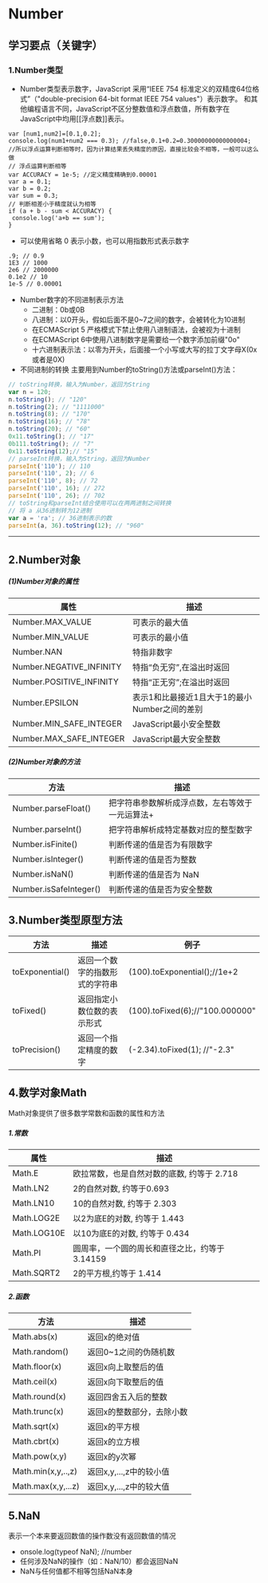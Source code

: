 # Number

## 学习要点（关键字）


### 1.Number类型
* Number类型表示数字，JavaScript 采用“IEEE 754 标准定义的双精度64位格式”（"double-precision 64-bit format IEEE 754 values"）表示数字。
和其他编程语言不同，JavaScript不区分整数值和浮点数值，所有数字在JavaScript中均用[[浮点数]]表示。
```
var [num1,num2]=[0.1,0.2];
console.log(num1+num2 === 0.3); //false,0.1+0.2=0.30000000000000004;
//所以浮点运算判断相等时，因为计算结果丢失精度的原因，直接比较会不相等，一般可以这么做
// 浮点运算判断相等
var ACCURACY = 1e-5; //定义精度精确到0.00001
var a = 0.1;
var b = 0.2;
var sum = 0.3;
// 判断相差小于精度就认为相等
if (a + b - sum < ACCURACY) {
 console.log('a+b == sum');
}
```

* 可以使用省略 0 表示小数，也可以用指数形式表示数字
```
.9; // 0.9
1E3 // 1000
2e6 // 2000000
0.1e2 // 10
1e-5 // 0.00001
```

* Number数字的不同进制表示方法
  * 二进制：0b或0B
  * 八进制：以0开头，假如后面不是0~7之间的数字，会被转化为10进制
  * 在ECMAScript 5 严格模式下禁止使用八进制语法，会被视为十进制
  * 在ECMAScript 6中使用八进制数字是需要给一个数字添加前缀"0o"
  * 十六进制表示法：以零为开头，后面接一个小写或大写的拉丁文字母X(0x或者是0X)
* 不同进制的转换
主要用到Number的toString()方法或parseInt()方法：
```javascript
// toString转换，输入为Number，返回为String
var n = 120;
n.toString(); // "120"
n.toString(2); // "1111000"
n.toString(8); // "170"
n.toString(16); // "78"
n.toString(20); // "60"
0x11.toString(); // "17"
0b111.toString(); // "7"
0x11.toString(12);// "15"
// parseInt转换，输入为String，返回为Number
parseInt('110'); // 110
parseInt('110', 2); // 6
parseInt('110', 8); // 72
parseInt('110', 16); // 272
parseInt('110', 26); // 702
// toString和parseInt结合使用可以在两两进制之间转换
// 将 a 从36进制转为12进制
var a = 'ra'; // 36进制表示的数
parseInt(a, 36).toString(12); // "960"
```
***
## 2.Number对象
#####  (1)Number对象的属性
 | 属性 | 描述 |
 | --- | --- |
 |Number.MAX_VALUE|可表示的最大值|
 |Number.MIN_VALUE|可表示的最小值|
 |Number.NAN|特指非数字|
 |Number.NEGATIVE_INFINITY|特指“负无穷”,在溢出时返回|
 |Number.POSITIVE_INFINITY|特指“正无穷”;在溢出时返回|
 |Number.EPSILON|表示1和比最接近1且大于1的最小Number之间的差别|
 |Number.MIN_SAFE_INTEGER|JavaScript最小安全整数|
 |Number.MAX_SAFE_INTEGER|JavaScript最大安全整数|
 
##### (2)Number对象的方法
 
| 方法 | 描述 |
| --- | --- |
|Number.parseFloat()	|把字符串参数解析成浮点数，左右等效于一元运算法+|
|Number.parseInt()	|把字符串解析成特定基数对应的整型数字|
|Number.isFinite()	|判断传递的值是否为有限数字|
|Number.isInteger()	|判断传递的值是否为整数|
|Number.isNaN()	|判断传递的值是否为 NaN|
|Number.isSafeInteger()	|判断传递的值是否为安全整数|
## 3.Number类型原型方法

| 方法 | 描述 | 例子 |
| --- | --- | --- |
|toExponential()|	返回一个数字的指数形式的字符串|(100).toExponential();//1e+2
|toFixed()|	返回指定小数位数的表示形式|(100).toFixed(6);//"100.000000"
|toPrecision()|	返回一个指定精度的数字|(-2.34).toFixed(1);  //"-2.3" 

## 4.数学对象Math
Math对象提供了很多数学常数和函数的属性和方法
##### 1.常数

| 属性 | 描述 |
| --- | --- |
|Math.E|	欧拉常数，也是自然对数的底数, 约等于 2.718|
|Math.LN2|	2的自然对数, 约等于0.693|
|Math.LN10|	10的自然对数, 约等于 2.303|
|Math.LOG2E|	以2为底E的对数, 约等于 1.443|
|Math.LOG10E|	以10为底E的对数, 约等于 0.434|
|Math.PI|	圆周率，一个圆的周长和直径之比，约等于 3.14159|
|Math.SQRT2|	2的平方根,约等于 1.414|
##### 2.函数

| 方法 | 描述 |
| --- | --- |
|Math.abs(x)|返回x的绝对值|
|Math.random()|返回0~1之间的伪随机数
|Math.floor(x)|返回x向上取整后的值|
|Math.ceil(x)|返回x向下取整后的值|
|Math.round(x)|返回四舍五入后的整数|
|Math.trunc(x)|返回x的整数部分，去除小数|
|Math.sqrt(x)|返回x的平方根|
|Math.cbrt(x)|返回x的立方根|
|Math.pow(x,y)|返回x的y次幂|
|Math.min(x,y,..,z)|返回x,y,...,z中的较小值|
|Math.max(x,y,...z)|返回x,y,...,z中的较大值|

## 5.NaN
表示一个本来要返回数值的操作数没有返回数值的情况
* onsole.log(typeof NaN); //number
* 任何涉及NaN的操作（如：NaN/10）都会返回NaN
* NaN与任何值都不相等包括NaN本身
